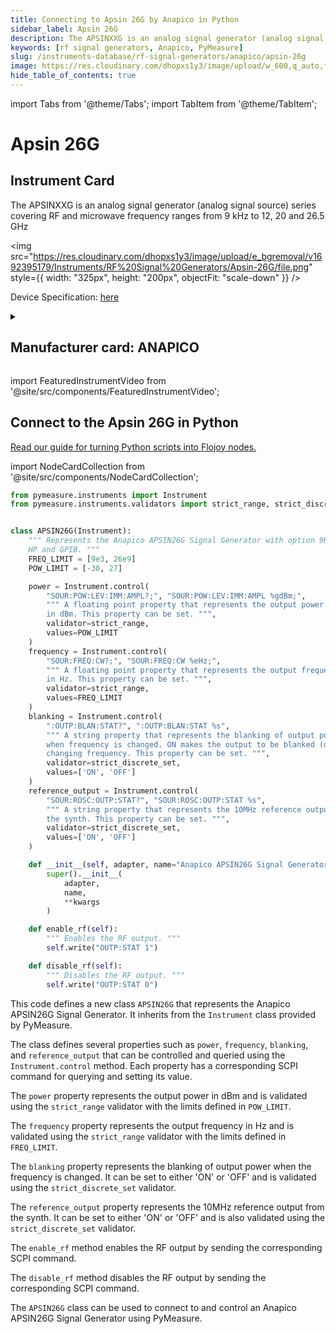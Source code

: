 ```yaml
---
title: Connecting to Apsin 26G by Anapico in Python
sidebar_label: Apsin 26G
description: The APSINXXG is an analog signal generator (analog signal source) series covering RF and microwave frequency ranges from 9 kHz to 12, 20 and 26.5 GHz
keywords: [rf signal generators, Anapico, PyMeasure]
slug: /instruments-database/rf-signal-generators/anapico/apsin-26g
image: https://res.cloudinary.com/dhopxs1y3/image/upload/w_600,q_auto,f_auto/e_bgremoval/v1692395179/Instruments/RF%20Signal%20Generators/Apsin-26G/file.jpg
hide_table_of_contents: true
---
```


import Tabs from '@theme/Tabs';
import TabItem from '@theme/TabItem';

# Apsin 26G

## Instrument Card

<div className="flex">

<div>

The APSINXXG is an analog signal generator (analog signal source) series covering RF and microwave frequency ranges from 9 kHz to 12, 20 and 26.5 GHz

</div>

<img src="https://res.cloudinary.com/dhopxs1y3/image/upload/e_bgremoval/v1692395179/Instruments/RF%20Signal%20Generators/Apsin-26G/file.png" style={{ width: "325px", height: "200px", objectFit: "scale-down" }} />

</div>

<div className="flex text-center">

<p>Device Specification: <a target="\_blank" href="https://www.anapico.com/products/rf-signal-generators/single-output-rf-and-microwave-signal-generators/apsin-g-series-up-to-26-ghz/#:~:text=and%20outdoor%20fields.-,Download%20Datasheet,-Request%20for%20Quote">here</a></p>

</div>

<details style={{ marginTop: "15px"}}>
<summary><h2>Manufacturer card: ANAPICO</h2></summary>

<img src="https://res.cloudinary.com/dhopxs1y3/image/upload/v1692125957/Instruments/Vendor%20Logos/Anapico.png" style={{ width: "100%", height: "170px",objectFit: "scale-down" }} />

**AnaPico** is an ISO 9001:2015 certified technology leader, developing, manufacturing and supplying RF and MW test & measurement instruments.

<ul>
  <li>Headquarters: Switzerland</li>
  <li>Yearly Revenue (millions, USD): 5.0</li>
  <li>Vendor Website: <a href="https://www.anapico.com/">here</a></li>
</ul>
</details>

import FeaturedInstrumentVideo from '@site/src/components/FeaturedInstrumentVideo';

<FeaturedInstrumentVideo category='RF_SIGNAL_GENERATORS' manufacturer='ANAPICO'></FeaturedInstrumentVideo>


## Connect to the Apsin 26G in Python

[Read our guide for turning Python scripts into Flojoy nodes.](https://docs.flojoy.ai/contribution/blocks/custom-flojoy-block/)

import NodeCardCollection from '@site/src/components/NodeCardCollection';

<Tabs>

<TabItem value="Flojoy" label="Flojoy" className="flojoy-instrument-tabs">

<NodeCardCollection category='RF_SIGNAL_GENERATORS' manufacturer='ANAPICO'></NodeCardCollection>

</TabItem>
<TabItem value="PyMeasure" label="PyMeasure">

```python
from pymeasure.instruments import Instrument
from pymeasure.instruments.validators import strict_range, strict_discrete_set


class APSIN26G(Instrument):
    """ Represents the Anapico APSIN26G Signal Generator with option 9K,
    HP and GPIB. """
    FREQ_LIMIT = [9e3, 26e9]
    POW_LIMIT = [-30, 27]

    power = Instrument.control(
        "SOUR:POW:LEV:IMM:AMPL?;", "SOUR:POW:LEV:IMM:AMPL %gdBm;",
        """ A floating point property that represents the output power
        in dBm. This property can be set. """,
        validator=strict_range,
        values=POW_LIMIT
    )
    frequency = Instrument.control(
        "SOUR:FREQ:CW?;", "SOUR:FREQ:CW %eHz;",
        """ A floating point property that represents the output frequency
        in Hz. This property can be set. """,
        validator=strict_range,
        values=FREQ_LIMIT
    )
    blanking = Instrument.control(
        ":OUTP:BLAN:STAT?", ":OUTP:BLAN:STAT %s",
        """ A string property that represents the blanking of output power
        when frequency is changed. ON makes the output to be blanked (off) while
        changing frequency. This property can be set. """,
        validator=strict_discrete_set,
        values=['ON', 'OFF']
    )
    reference_output = Instrument.control(
        "SOUR:ROSC:OUTP:STAT?", "SOUR:ROSC:OUTP:STAT %s",
        """ A string property that represents the 10MHz reference output from
        the synth. This property can be set. """,
        validator=strict_discrete_set,
        values=['ON', 'OFF']
    )

    def __init__(self, adapter, name="Anapico APSIN26G Signal Generator", **kwargs):
        super().__init__(
            adapter,
            name,
            **kwargs
        )

    def enable_rf(self):
        """ Enables the RF output. """
        self.write("OUTP:STAT 1")

    def disable_rf(self):
        """ Disables the RF output. """
        self.write("OUTP:STAT 0")
```

This code defines a new class `APSIN26G` that represents the Anapico APSIN26G Signal Generator. It inherits from the `Instrument` class provided by PyMeasure.

The class defines several properties such as `power`, `frequency`, `blanking`, and `reference_output` that can be controlled and queried using the `Instrument.control` method. Each property has a corresponding SCPI command for querying and setting its value.

The `power` property represents the output power in dBm and is validated using the `strict_range` validator with the limits defined in `POW_LIMIT`.

The `frequency` property represents the output frequency in Hz and is validated using the `strict_range` validator with the limits defined in `FREQ_LIMIT`.

The `blanking` property represents the blanking of output power when the frequency is changed. It can be set to either 'ON' or 'OFF' and is validated using the `strict_discrete_set` validator.

The `reference_output` property represents the 10MHz reference output from the synth. It can be set to either 'ON' or 'OFF' and is also validated using the `strict_discrete_set` validator.

The `enable_rf` method enables the RF output by sending the corresponding SCPI command.

The `disable_rf` method disables the RF output by sending the corresponding SCPI command.

The `APSIN26G` class can be used to connect to and control an Anapico APSIN26G Signal Generator using PyMeasure.

</TabItem>
</Tabs>